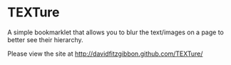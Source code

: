 TEXTure
=======

A simple bookmarklet that allows you to blur the text/images on a page to better see their hierarchy.

Please view the site at http://davidfitzgibbon.github.com/TEXTure/
